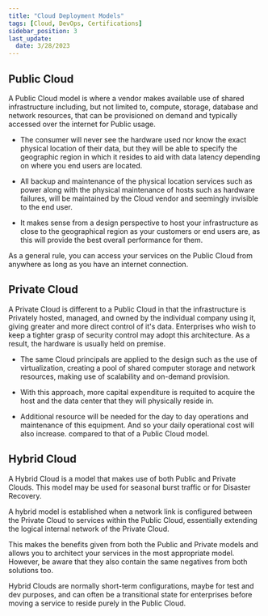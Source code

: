 ```yaml
---
title: "Cloud Deployment Models"
tags: [Cloud, DevOps, Certifications]
sidebar_position: 3
last_update:
  date: 3/28/2023
---
```



## Public Cloud 

A Public Cloud model is where a vendor makes available use of shared infrastructure including, but not limited to, compute, storage, database and network resources, that can be provisioned on demand and typically accessed over the internet for Public usage. 

- The consumer will never see the hardware used nor know the exact physical location of their data, but they will be able to specify the geographic region in which it resides to aid with data latency depending on where you end users are located. 

- All backup and maintenance of the physical location services such as power along with the physical maintenance of hosts such as hardware failures, will be maintained by the Cloud vendor and seemingly invisible to the end user. 

- It makes sense from a design perspective to host your infrastructure as close to the geographical region as your customers or end users are, as this will provide the best overall performance for them. 


As a general rule, you can access your services on the Public Cloud from anywhere as long as you have an internet connection. 

## Private Cloud 

A Private Cloud is different to a Public Cloud in that the infrastructure is Privately hosted, managed, and owned by the individual company using it, giving greater and more direct control of it's data. Enterprises who wish to keep a tighter grasp of security control may adopt this architecture. As a result, the hardware is usually held on premise. 

- The same Cloud principals are applied to the design such as the use of virtualization, creating a pool of shared computer storage and network resources, making use of scalability and on-demand provision. 

- With this approach, more capital expenditure is requited to acquire the host and the data center that they will physically reside in.

- Additional resource will be needed for the day to day operations and maintenance of this equipment. And so your daily operational cost will also increase. compared to that of a Public Cloud model. 


## Hybrid Cloud 

A Hybrid Cloud is a model that makes use of both Public and Private Clouds. This model may be used for seasonal burst traffic or for Disaster Recovery. 

A hybrid model is established when a network link is configured between the Private Cloud to services within the Public Cloud, essentially extending the logical internal network of the Private Cloud. 

This makes the benefits given from both the Public and Private models and allows you to architect your services in the most appropriate model. However, be aware that they also contain the same negatives from both solutions too. 

Hybrid Clouds are normally short-term configurations, maybe for test and dev purposes, and can often be a transitional state for enterprises before moving a service to reside purely in the Public Cloud. 